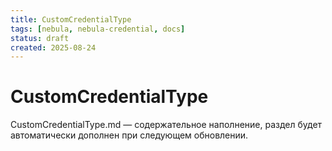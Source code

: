 ```yaml
---
title: CustomCredentialType
tags: [nebula, nebula-credential, docs]
status: draft
created: 2025-08-24
---
```


# CustomCredentialType

CustomCredentialType.md — содержательное наполнение, раздел будет автоматически дополнен при следующем обновлении.
